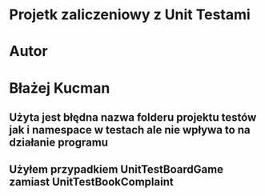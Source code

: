 # Projetk zaliczeniowy z Unit Testami
# Autor
# Błażej Kucman

## Użyta jest błędna nazwa folderu projektu testów jak i namespace w testach ale nie wpływa to na działanie programu
## Użyłem przypadkiem UnitTestBoardGame zamiast UnitTestBookComplaint
